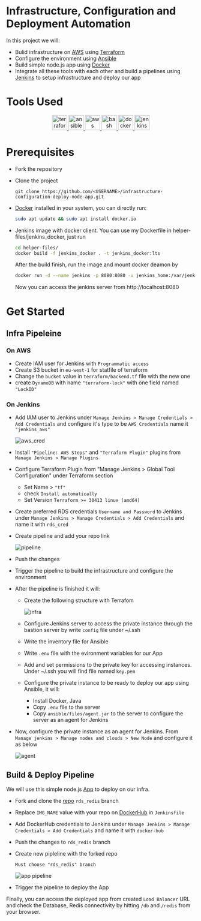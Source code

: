 # Infrastructure, Configuration and Deployment Automation

In this project we will:

* Bulid infrastructure on [AWS](https://aws.amazon.com/) using [Terraform](https://www.terraform.io/)
* Configure the environment using [Ansible](https://www.ansible.com/)
* Build simple node.js app using [Docker](https://www.docker.com/)
* Integrate all these tools with each other and build a pipelines using [Jenkins](https://www.jenkins.io/) to setup infrastructure and deploy our app

# Tools Used

<p align="center">
<a href="https://www.terraform.io/" target="_blank" rel="noreferrer"> <img src="https://raw.githubusercontent.com/AbdEl-RahmanKhaled/AbdEl-RahmanKhaled/main/icons/terraform/terraform-original-wordmark.svg" alt="terraform" width="40" height="40"/> </a> <a href="https://www.ansible.com/" target="_blank" rel="noreferrer"> <img src="https://raw.githubusercontent.com/AbdEl-RahmanKhaled/AbdEl-RahmanKhaled/main/icons/ansible/ansible-original-wordmark.svg" alt="ansible" width="40" height="40"/> </a>  <a href="https://aws.amazon.com" target="_blank" rel="noreferrer"> <img src="https://raw.githubusercontent.com/AbdEl-RahmanKhaled/AbdEl-RahmanKhaled/main/icons/amazonwebservices/amazonwebservices-original-wordmark.svg" alt="aws" width="40" height="40"/> </a> <a href="https://www.gnu.org/software/bash/" target="_blank" rel="noreferrer"> <img src="https://raw.githubusercontent.com/AbdEl-RahmanKhaled/AbdEl-RahmanKhaled/main/icons/bash/bash-original.svg" alt="bash" width="40" height="40"/> </a> <a href="https://www.docker.com/" target="_blank" rel="noreferrer"> <img src="https://raw.githubusercontent.com/AbdEl-RahmanKhaled/AbdEl-RahmanKhaled/main/icons/docker/docker-original-wordmark.svg" alt="docker" width="40" height="40"/> </a> <a href="https://www.jenkins.io" target="_blank" rel="noreferrer"> <img src="https://raw.githubusercontent.com/AbdEl-RahmanKhaled/AbdEl-RahmanKhaled/main/icons/jenkins/jenkins-original.svg" alt="jenkins" width="40" height="40"/> </a> 
</p>

# Prerequisites

* Fork the repository

* Clone the project
    
    ```git
    git clone https://github.com/<USERNAME>/infrastructure-configuration-deploy-node-app.git
    ```

* [Docker](https://docs.docker.com/desktop/linux/install/) installed in your system, you can directly run:

    ```bash
    sudo apt update && sudo apt install docker.io
    ```
* Jenkins image with docker client. You can use my Dockerfile in helper-files/jenkins_docker, just run
    
    ```bash
    cd helper-files/
    docker build -f jenkins_docker . -t jenkins_docker:lts
    ```
    After the build finish, run the image and mount docker deamon by

    ```bash
    docker run -d --name jenkins -p 8080:8080 -v jenkins_home:/var/jenkins_home -v /var/run/docker.sock:/var/run/docker.sock jenkins_docker:lts
    ```
    Now you can access the jenkins server from http://localhost:8080

# Get Started
## Infra Pipeleine

### On AWS 
* Create IAM user for Jenkins with `Programmatic access` 
* Create S3 bucket in `eu-west-1` for statfile of terraform
* Change the `bucket` value in `terraform/backend.tf` file with the new one
* create `DynamoDB` with name `"terraform-lock"` with one field named `"LockID"`

### On Jenkins

* Add IAM user to Jenkins under `Manage Jenkins > Manage Credentials > Add Credentials` and configure it's type to be `AWS Credentials` name it `"jenkins_aws"`

    ![aws_cred](https://raw.githubusercontent.com/AbdEl-RahmanKhaled/infrastructure-configuration-deploy-node-app/master/imgs/aws_cred.png)

* Install `"Pipeline: AWS Steps"` and `"Terraform Plugin"` plugins from `Manage Jenkins > Manage Plugins`

* Configure Terraform Plugin from "Manage Jenkins > Global Tool Configuration" under Terraform section 
    
    * Set Name >  `"tf"`
    * check `Install automatically`
    * Set Version `Terraform >= 30413 linux (amd64)`

* Create preferred RDS credentials `Username and Password` to Jenkins under `Manage Jenkins > Manage Credentials > Add Credentials` and name it with `rds_cred`

* Create pipeline and add your repo link

    ![pipeline](https://raw.githubusercontent.com/AbdEl-RahmanKhaled/infrastructure-configuration-deploy-node-app/master/imgs/pipeline.png)

* Push the changes

* Trigger the pipeline to build the infrastructure and configure the environment 

* After the pipeline is finished it will:

    * Create the following structure with Terrafom

        ![infra](https://raw.githubusercontent.com/AbdEl-RahmanKhaled/infrastructure-configuration-deploy-node-app/master/imgs/AWS-infra.jpg)

    * Configure Jenkins server to access the private instance through the bastion server by write `config` file under ~/.ssh

    * Write the inventory file for Ansible

    * Write `.env` file with the evironment variables for our App

    * Add and set permissions to the private key for accessing instances. Under ~/.ssh you will find file named `key.pem`

    * Configure the private instance to be ready to deploy our app using Ansible, it will:
    
        * Install Docker, Java
        * Copy `.env` file to the server 
        * Copy `ansible/files/agent.jar` to the server to configure the server as an agent for Jenkins

* Now, configure the private instance as an agent for Jenkins. From `Manage jenkins > Manage nodes and clouds > New Node` and configure it as below 
   
    ![agent](https://raw.githubusercontent.com/AbdEl-RahmanKhaled/infrastructure-configuration-deploy-node-app/master/imgs/slave.png)


## Build & Deploy Pipeline

We will use this simple node.js [App](https://github.com/AbdEl-RahmanKhaled/jenkins_nodejs_example/tree/rds_redis) to deploy on our infra.

* Fork and clone the [repo](https://github.com/AbdEl-RahmanKhaled/jenkins_nodejs_example/tree/rds_redis) `rds_redis` branch

* Replace `IMG_NAME` value with your repo on [DockerHub](https://hub.docker.com/) in `Jenkinsfile`

* Add DockerHub credentials to Jenkins under `Manage Jenkins > Manage Credentials > Add Credentials` and name it with `docker-hub`

* Push the changes to `rds_redis` branch

* Create new pipleline with the forked repo

    `Must choose "rds_redis" branch` 

    ![app pipeline](https://raw.githubusercontent.com/AbdEl-RahmanKhaled/infrastructure-configuration-deploy-node-app/master/imgs/app-pipeline.png)

* Trigger the pipeline to deploy the App

Finally, you can access the deployed app from created `Load Balancer` URL and check the Database, Redis connectivity by hitting `/db` and `/redis` from your browser.









